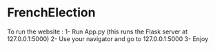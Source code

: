 # FrenchElection

To run the website :
1- Run App.py (this runs the Flask server at 127.0.0.1:5000)
2- Use your navigator and go to 127.0.0.1:5000
3- Enjoy
